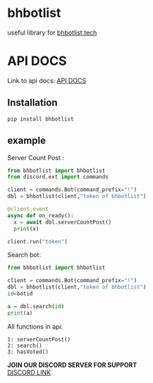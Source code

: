 # bhbotlist 
useful library for [bhbotlist.tech](https://bhbotlist.tech)

# API DOCS
Link to api docs: [API DOCS](https://docs.bhbotlist.tech)

## Installation
```
pip install bhbotlist
```
## example 
Server Count Post :
```python
from bhbotlist import bhbotlist
from discord.ext import commands

client = commands.Bot(command_prefix="!") 
dbl = bhbotlist(client,"token of bhbotlist")

@client.event
async def on_ready():
  x = await dbl.serverCountPost()
  print(x)

client.run("token")
```

Search bot: 
```python
from bhbotlist import bhbotlist

client = commands.Bot(command_prefix="!") 
dbl = bhbotlist(client,"token of bhbotlist")
id=botid

a = dbl.search(id)
print(a)

```
All functions in api:
```angular2html
1: serverCountPost()
2: search()
3: hasVoted()
```


**JOIN OUR DISCORD SERVER FOR SUPPORT**\
[DISCORD LINK](https://bhbotlist.tech/dc)

